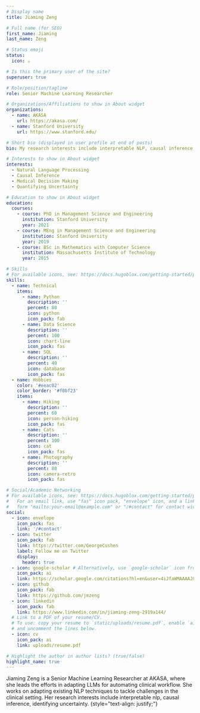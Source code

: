 ```yaml
---
# Display name
title: Jiaming Zeng

# Full name (for SEO)
first_name: Jiaming
last_name: Zeng

# Status emoji
status:
  icon: ☕️

# Is this the primary user of the site?
superuser: true

# Role/position/tagline
role: Senior Machine Learning Researcher

# Organizations/Affiliations to show in About widget
organizations:
  - name: AKASA
    url: https://akasa.com/ 
  - name: Stanford University
    url: https://www.stanford.edu/

# Short bio (displayed in user profile at end of posts)
bio: My research interests include interpretable NLP, causal inference, quantifying uncertainty.

# Interests to show in About widget
interests:
  - Natural Language Processing
  - Causal Inference
  - Medical Decision Making
  - Quantifying Uncertainty

# Education to show in About widget
education:
  courses:
    - course: PhD in Management Science and Engineering
      institution: Stanford University
      year: 2021
    - course: MEng in Management Science and Engineering
      institution: Stanford University
      year: 2019
    - course: BSc in Mathematics with Computer Science
      institution: Massachusetts Institute of Technology
      year: 2015

# Skills
# For available icons, see: https://docs.hugoblox.com/getting-started/page-builder/#icons
skills:
  - name: Technical
    items:
      - name: Python
        description: ''
        percent: 80
        icon: python
        icon_pack: fab
      - name: Data Science
        description: ''
        percent: 100
        icon: chart-line
        icon_pack: fas
      - name: SQL
        description: ''
        percent: 40
        icon: database
        icon_pack: fas
  - name: Hobbies
    color: '#eeac02'
    color_border: '#f0bf23'
    items:
      - name: Hiking
        description: ''
        percent: 60
        icon: person-hiking
        icon_pack: fas
      - name: Cats
        description: ''
        percent: 100
        icon: cat
        icon_pack: fas
      - name: Photography
        description: ''
        percent: 80
        icon: camera-retro
        icon_pack: fas

# Social/Academic Networking
# For available icons, see: https://docs.hugoblox.com/getting-started/page-builder/#icons
#   For an email link, use "fas" icon pack, "envelope" icon, and a link in the
#   form "mailto:your-email@example.com" or "/#contact" for contact widget.
social:
  - icon: envelope
    icon_pack: fas
    link: '/#contact'
  - icon: twitter
    icon_pack: fab
    link: https://twitter.com/GeorgeCushen
    label: Follow me on Twitter
    display:
      header: true
  - icon: google-scholar # Alternatively, use `google-scholar` icon from `ai` icon pack
    icon_pack: ai
    link: https://scholar.google.com/citations?hl=en&user=4iJfaWMAAAAJ&view_op=list_works&authuser=2 
  - icon: github
    icon_pack: fab
    link: https://github.com/jmzeng
  - icon: linkedin
    icon_pack: fab
    link: https://www.linkedin.com/in/jiaming-zeng-2919a144/
  # Link to a PDF of your resume/CV.
  # To use: copy your resume to `static/uploads/resume.pdf`, enable `ai` icons in `params.yaml`,
  # and uncomment the lines below.
  - icon: cv
    icon_pack: ai
    link: uploads/resume.pdf

# Highlight the author in author lists? (true/false)
highlight_name: true
---
```


Jiaming Zeng is a Senior Machine Learning Researcher at AKASA, where she leads the efforts in adapting LLMs for automating clinical workflow. She works on adapting existing NLP techniques to tackle challenges in the clinical setting. Her research interests include interpretable nlp, causal inference, identifying uncertainty.
{style="text-align: justify;"}
